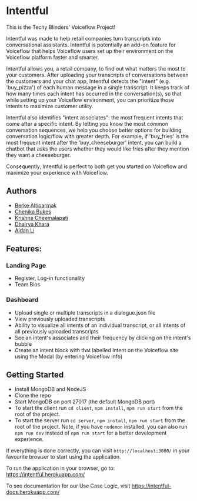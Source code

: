 # Intentful
This is the Techy Blinders' Voiceflow Project!

Intentful was made to help retail companies turn transcripts into conversational assistants. Intentful is potentially an add-on feature for Voiceflow that helps Voiceflow users set up their environment on the Voiceflow platform faster and smarter.

Intentful allows you, a retail company, to find out what matters the most to your customers. After uploading your transcripts of conversations between the customers and your chat app, Intentful detects the "intent" (e.g. 'buy_pizza') of each human message in a single transcript. It keeps track of how many times each intent has occurred in the conversation(s), so that while setting up your Voiceflow environment, you can prioritize those intents to maximize customer utility.

Intentful also identifies "intent associates": the most frequent intents that come after a specific intent. By letting you know the most common conversation sequences, we help you choose better options for building conversation logic/flow with greater depth. For example, if 'buy_fries' is the most frequent intent after the 'buy_cheeseburger' intent, you can build a chatbot that asks the users whether they would like fries after they mention they want a cheeseburger. 

Consequently, Intentful is perfect to both get you started on Voiceflow and maximize your experience with Voiceflow.

## Authors
<ul>
  <li> <a href="https://github.com/BerkeAltiparmak">Berke Altiparmak</a></li>
  <li> <a href="https://github.com/chenikabukes">Chenika Bukes</a></li>
  <li> <a href="https://github.com/krishnacheemalapati">Krishna Cheemalapati</a></li>
  <li> <a href="https://github.com/Dhairya-Khara">Dhairya Khara</a></li>
  <li> <a href="https://github.com/aidanmrli">Aidan Li</a></li>
 </ul>

## Features:
### Landing Page 
- Register, Log-in functionality
- Team Bios
### Dashboard
- Upload single or multiple transcripts in a dialogue.json file
- View previously uploaded transcripts
- Ability to visualize all intents of an individual transcript, or all intents of all previously uploaded transcripts
- See an intent's associates and their frequency by clicking on the intent's bubble
- Create an intent block with that labelled intent on the Voiceflow site using the Modal (by entering Voiceflow info)

## Getting Started
- Install MongoDB and NodeJS
- Clone the repo
- Start MongoDB on port 27017 (the default MongoDB port)
- To start the client run `cd client`, `npm install`, `npm run start` from the root of the project.
- To start the server run `cd server`, `npm install`, `npm run start` from the root of the project. Note, if you have `nodemon` installed, you can also run `npm run dev` instead of `npm run start` for a better development experience.

If everything is done correctly, you can visit `http://localhost:3000/` in your favourite browser to start using the application.

To run the application in your browser, go to: https://intentful.herokuapp.com/

To see documentation for our Use Case Logic, visit https://intentful-docs.herokuapp.com/

